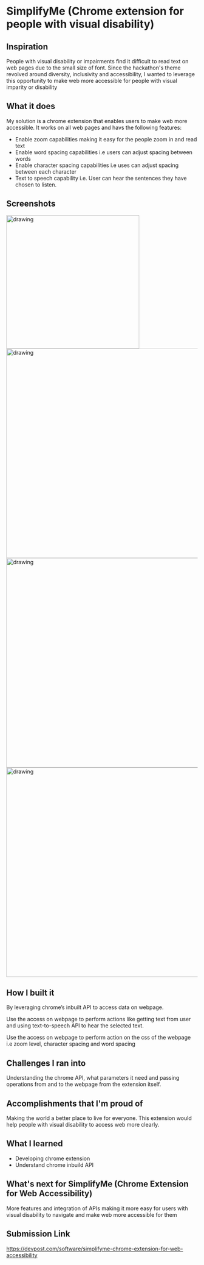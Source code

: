 # SimplifyMe (Chrome extension for people with visual disability)
## Inspiration
People with visual disability or impairments find it difficult to read text on web pages due to the small size of font. Since the hackathon's theme revolved around diversity, inclusivity and accessibility, I wanted to leverage this opportunity to make web more accessible for people with visual imparity or disability

## What it does
My solution is a chrome extension that enables users to make web more accessible. It works on all web pages and havs the following features:
- Enable zoom capabilities making it easy for the people zoom in and read text
- Enable word spacing capabilities i.e users can adjust spacing between words
- Enable character spacing capabilities i.e uses can adjust spacing between each character
- Text to speech capability i.e. User can hear the sentences they have chosen to listen.


## Screenshots
<img src="https://user-images.githubusercontent.com/7118271/101407237-71767700-388f-11eb-967a-a218a5a57eef.png" alt="drawing" width="350"/>
<img src="https://user-images.githubusercontent.com/7118271/101407245-74716780-388f-11eb-94f0-fb13a82ab647.png" alt="drawing" width="550"/>
<img src="https://user-images.githubusercontent.com/7118271/101407253-776c5800-388f-11eb-8326-de992c61397e.png" alt="drawing" width="550"/>
<img src="https://user-images.githubusercontent.com/7118271/101407260-79361b80-388f-11eb-8642-0091d932950b.png" alt="drawing" width="550"/>


## How I built it
By leveraging chrome’s inbuilt API to access data on webpage.

Use the access on webpage to perform actions like getting text from user and using text-to-speech API to hear the selected text.

Use the access on webpage to perform action on the css of the webpage i.e zoom level, character spacing and word spacing


## Challenges I ran into
Understanding the chrome API, what parameters it need and passing operations from and to the webpage from the extension itself.

## Accomplishments that I'm proud of
Making the world a better place to live for everyone. This extension would help people with visual disability to access web more clearly.


## What I learned
- Developing chrome extension
- Understand chrome inbuild API

## What's next for SimplifyMe (Chrome Extension for Web Accessibility)
More features and integration of APIs making it more easy for users with visual disability to navigate and make web more accessible for them

## Submission Link
https://devpost.com/software/simplifyme-chrome-extension-for-web-accessibility
